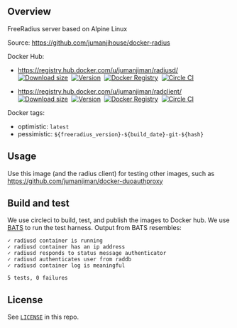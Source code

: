 ## Overview

FreeRadius server based on Alpine Linux

Source: https://github.com/jumanjihouse/docker-radius

Docker Hub:

* https://registry.hub.docker.com/u/jumanjiman/radiusd/<br/>
  [![Download size](https://images.microbadger.com/badges/image/jumanjiman/radiusd.svg)](http://microbadger.com/images/jumanjiman/radiusd "View on microbadger.com")&nbsp;
  [![Version](https://images.microbadger.com/badges/version/jumanjiman/radiusd.svg)](http://microbadger.com/images/jumanjiman/radiusd "View on microbadger.com")&nbsp;
  [![Docker Registry](https://img.shields.io/docker/pulls/jumanjiman/radiusd.svg)](https://registry.hub.docker.com/u/jumanjiman/radiusd 'Docker Hub')&nbsp;
  [![Circle CI](https://circleci.com/gh/jumanjihouse/docker-radius.png?circle-token=40e83b6bf3ffb753c47c13397faa6bcec5cdd93e)](https://circleci.com/gh/jumanjihouse/docker-radius/tree/master 'View CI builds')

* https://registry.hub.docker.com/u/jumanjiman/radclient/<br/>
  [![Download size](https://images.microbadger.com/badges/image/jumanjiman/radclient.svg)](http://microbadger.com/images/jumanjiman/radclient "View on microbadger.com")&nbsp;
  [![Version](https://images.microbadger.com/badges/version/jumanjiman/radclient.svg)](http://microbadger.com/images/jumanjiman/radclient "View on microbadger.com")&nbsp;
  [![Docker Registry](https://img.shields.io/docker/pulls/jumanjiman/radclient.svg)](https://registry.hub.docker.com/u/jumanjiman/radclient 'Docker Hub')&nbsp;
  [![Circle CI](https://circleci.com/gh/jumanjihouse/docker-radius.png?circle-token=40e83b6bf3ffb753c47c13397faa6bcec5cdd93e)](https://circleci.com/gh/jumanjihouse/docker-radius/tree/master 'View CI builds')

Docker tags:

* optimistic: `latest`
* pessimistic: `${freeradius_version}-${build_date}-git-${hash}`


Usage
-----

Use this image (and the radius client) for testing other images, such as
https://github.com/jumanjiman/docker-duoauthproxy


Build and test
--------------

We use circleci to build, test, and publish the images to Docker hub.
We use [BATS](https://github.com/sstephenson/bats) to run the test harness.
Output from BATS resembles:

    ✓ radiusd container is running
    ✓ radiusd container has an ip address
    ✓ radiusd responds to status message authenticator
    ✓ radiusd authenticates user from raddb
    ✓ radiusd container log is meaningful

    5 tests, 0 failures


License
-------

See [`LICENSE`](LICENSE) in this repo.
